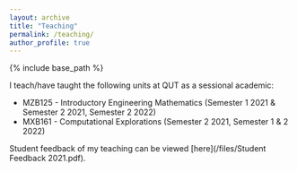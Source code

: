 ```yaml
---
layout: archive
title: "Teaching"
permalink: /teaching/
author_profile: true
---
```


{% include base_path %}


<!-- ## Teaching -->

I teach/have taught the following units at QUT as a sessional academic:
* MZB125 - Introductory Engineering Mathematics (Semester 1 2021 & Semester 2 2021, Semester 2 2022)
* MXB161 - Computational Explorations (Semester 2 2021, Semester 1 & 2 2022)

Student feedback of my teaching can be viewed [here](/files/Student Feedback 2021.pdf).


